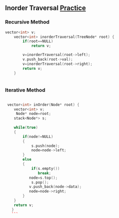 <h2>Inorder Traversal <a href="https://leetcode.com/problems/binary-tree-inorder-traversal/">Practice</a> </h2>



<h3>Recursive Method</h3>

```cpp
vector<int> v;
    vector<int> inorderTraversal(TreeNode* root) {
        if(root==NULL)
            return v;

        v=inorderTraversal(root->left);
        v.push_back(root->val);
        v=inorderTraversal(root->right);
        return v;
    }
    
 ```  
    
 <h3>Iterative Method</h3>   
 
 ```cpp
 
  vector<int> inOrder(Node* root) {
     vector<int> v;
      Node* node=root;
     stack<Node*> s;
     
     while(true)
     {
         if(node!=NULL)
         {
             s.push(node);
             node=node->left;
         }
         else
         {
             if(s.empty())
                break;
            node=s.top(); 
             s.pop();
            v.push_back(node->data);
            node=node->right;
         }
     }
     return v;
    }
    ```
    
